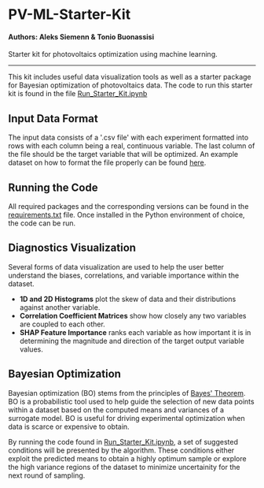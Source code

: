 # PV-ML-Starter-Kit

#### Authors: Aleks Siemenn & Tonio Buonassisi

Starter kit for photovoltaics optimization using machine learning.

_________________________________________________________________________

This kit includes useful data visualization tools as well as a starter package for Bayesian optimization of photovoltaics data. The code to run this starter kit is found in the file [Run_Starter_Kit.ipynb](./Run_Starter_Kit.ipynb)

## Input Data Format

The input data consists of a '.csv file' with each experiment formatted into rows with each column being a real, continuous variable. The last column of the file should be the target variable that will be optimized. An example dataset on how to format the file properly can be found [here](./data/Example_PV_Dataset.csv).

## Running the Code

All required packages and the corresponding versions can be found in the [requirements.txt](./requirements.txt) file. Once installed in the Python environment of choice, the code can be run.

## Diagnostics Visualization

Several forms of data visualization are used to help the user better understand the biases, correlations, and variable importance within the dataset.

* **1D and 2D Histograms** plot the skew of data and their distributions against another variable. 
* **Correlation Coefficient Matrices** show how closely any two variables are coupled to each other.
* **SHAP Feature Importance** ranks each variable as how important it is in determining the magnitude and direction of the target output variable values.

## Bayesian Optimization

Bayesian optimization (BO) stems from the principles of [Bayes' Theorem](https://faculty.washington.edu/tamre/BayesTheorem.pdf). BO is a probabilistic tool used to help guide the selection of new data points within a dataset based on the computed means and variances of a surrogate model. BO is useful for driving experimental optimization when data is scarce or expensive to obtain.

By running the code found in [Run_Starter_Kit.ipynb](./Run_Starter_Kit.ipynb), a set of suggested conditions will be presented by the algorithm. These conditions either exploit the predicted means to obtain a highly optimum sample or explore the high variance regions of the dataset to minimize uncertainity for the next round of sampling.
